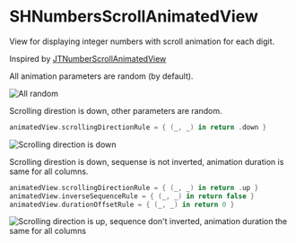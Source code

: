 # SHNumbersScrollAnimatedView
View for displaying integer numbers with scroll animation for each digit.

Inspired by [JTNumberScrollAnimatedView](https://github.com/jonathantribouharet/JTNumberScrollAnimatedView)

All animation parameters are random (by default).

![All random](https://user-images.githubusercontent.com/25868364/44022574-b0e17484-9ef0-11e8-8db7-3af063917cc4.gif)

Scrolling direstion is down, other parameters are random.
```swift
animatedView.scrollingDirectionRule = { (_, _) in return .down }
```
![Scrolling direction is down](https://user-images.githubusercontent.com/25868364/44022666-ec7c5dce-9ef0-11e8-86ec-a4f8c4dde949.gif)

Scrolling direstion is down, sequense is not inverted, animation duration is same for all columns.
```swift
animatedView.scrollingDirectionRule = { (_, _) in return .up }
animatedView.inverseSequenceRule = { (_, _) in return false }
animatedView.durationOffsetRule = { (_, _) in return 0 }
```
![Scrolling direction is up, sequence don't inverted,  animation duration the same for all columns](https://user-images.githubusercontent.com/25868364/44022675-f3c6981a-9ef0-11e8-8dd0-4b87f429659c.gif)
